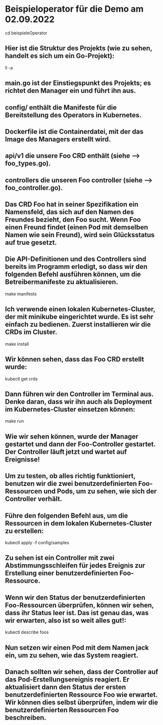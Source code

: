 # Beispieloperator für die Demo am 02.09.2022

cd beispieleOperator

## Hier ist die Struktur des Projekts (wie zu sehen, handelt es sich um ein Go-Projekt): ##

ll -a

## main.go ist der Einstiegspunkt des Projekts; es richtet den Manager ein und führt ihn aus.
## config/ enthält die Manifeste für die Bereitstellung des Operators in Kubernetes.
## Dockerfile ist die Containerdatei, mit der das Image des Managers erstellt wird.




## api/v1 die unsere Foo CRD enthält  (siehe --> foo_types.go).
## controllers die unseren Foo controller (siehe --> foo_controller.go).

## Das CRD Foo hat in seiner Spezifikation ein Namensfeld, das sich auf den Namen des Freundes bezieht, den Foo sucht. Wenn Foo einen Freund findet (einen Pod mit demselben Namen wie sein Freund), wird sein Glücksstatus auf true gesetzt.

## Die API-Definitionen und des Controllers sind bereits im Programm erledigt, so dass wir den folgenden Befehl ausführen können, um die Betreibermanifeste zu aktualisieren. 
make manifests


## Ich verwende einen lokalen Kubernetes-Cluster, der mit minikube eingerichtet wurde. Es ist sehr einfach zu bedienen. Zuerst installieren wir die CRDs im Cluster.
make install

## Wir können sehen, dass das Foo CRD erstellt wurde:
kubectl get crds

## Dann führen wir den Controller im Terminal aus. Denke daran, dass wir ihn auch als Deployment im Kubernetes-Cluster einsetzen können:
make run

## Wie wir sehen können, wurde der Manager gestartet und dann der Foo-Controller gestartet. Der Controller läuft jetzt und wartet auf Ereignisse!

## Um zu testen, ob alles richtig funktioniert, benutzen wir die zwei benutzerdefinierten Foo-Ressourcen und Pods, um zu sehen, wie sich der Controller verhält.

## Führe den folgenden Befehl aus, um die Ressourcen in dem lokalen Kubernetes-Cluster zu erstellen:
kubectl apply -f config/samples

## Zu sehen ist ein Controller mit zwei Abstimmungsschleifen für jedes Ereignis zur Erstellung einer benutzerdefinierten Foo-Ressource.

## Wenn wir den Status der benutzerdefinierten Foo-Ressourcen überprüfen, können wir sehen, dass ihr Status leer ist. Das ist genau das, was wir erwarten, also ist so weit alles gut!:
kubectl describe foos

## Nun setzen wir einen Pod mit dem Namen jack ein, um zu sehen, wie das System reagiert.

## Danach sollten wir sehen, dass der Controller auf das Pod-Erstellungsereignis reagiert. Er aktualisiert dann den Status der ersten benutzerdefinierten Ressource Foo wie erwartet. Wir können dies selbst überprüfen, indem wir die benutzerdefinierten Ressourcen Foo beschreiben.
